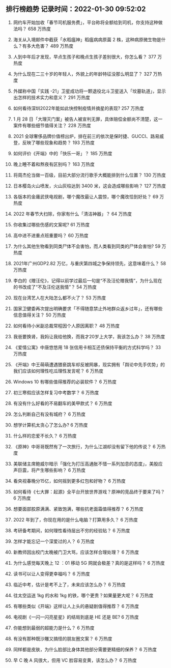
## 排行榜趋势 记录时间：2022-01-30 09:52:02
  
  1. 网约车开始加收「春节司机服务费」，平台称将全额给到司机，你支持这种做法吗？ 658 万热度
    
  2. 海关从入境邮件中截获「水稻瘟神」稻瘟病病原菌 2 株，这种病原微生物是什么？有多大危害？ 489 万热度
    
  3. 人到中年后才发现，早点生孩子和晚点生孩子差别很大，你怎么看？ 377 万热度
    
  4. 为什么现在二三十岁的年轻人，外貌上的年龄特征没那么明显了？ 327 万热度
    
  5. 外媒称中国「实践 -21」卫星成功将一颗退役北斗卫星送入「坟墓轨道」，显示出怎样的技术实力和意义？ 291 万热度
    
  6. 如何看待深圳2022年能如此快控制疫情并摘星的表现? 257 万热度
    
  7. 1 月 28 日「大理灭门案」被告人被宣判无罪，具体赔偿金额尚不清楚，这一案件有哪些细节值得关注？ 228 万热度
    
  8. 2021 全球奢侈品牌价值榜出炉，排在前三的依次是保时捷、GUCCI、路易威登，反映了哪些现象和趋势？ 193 万热度
    
  9. 如何评价《开端》中的「快乐一哥」？ 185 万热度
    
  10. 晚上睡不着和熬夜有区别吗？ 163 万热度
    
  11. 将周杰伦当做一百级，目前大部分流行歌手大概能排到什么位置？ 130 万热度
    
  12. 日本樱岛火山喷发，火山灰柱达到 3400 米，这会造成哪些影响？ 127 万热度
    
  13. 各版本的金庸武侠电视剧，哪个魔改最让人震惊，哪个魔改恰到好处？ 69 万热度
    
  14. 2022 年春节大扫除，你家有什么「清洁神器」？ 64 万热度
    
  15. 你收集过哪些伤感的文案呢? 61 万热度
    
  16. 高中进不进重点班重要吗？ 60 万热度
    
  17. 为什么其他生物看到同类尸体不会害怕，而人类看到同类的尸体会害怕? 59 万热度
    
  18. 2021年广州GDP2.82 万亿，与重庆第四城之争保持领先，这意味着什么？ 58 万热度
    
  19. 李白的《赠汪伦》，记得以前学过最后一句是“不及汪伦赠我情”，为什么现在的书改成了“不及汪伦送我情”？ 54 万热度
    
  20. 现在台湾艺人在大陆怎么都不火了？ 53 万热度
    
  21. 国家卫健委再次提出明确要求「不得随意禁止外地群众返乡过年」，还有哪些信息值得关注？ 50 万热度
    
  22. 如何看待小米副总裁常程因个人原因离职？ 48 万热度
    
  23. 我爸要换肾，我妈让我给他换，而我才20岁上大学，我该怎么办？ 38 万热度
    
  24. 《爱情公寓》中唐悠悠用 18 张信用卡相互还债保持平衡的方式科学吗？ 33 万热度
    
  25. 《开端》中王萌萌遭遇猥亵跳车却反被网暴，现实拥有「舆论中先手优势」的我们应该如何理性吃瓜理性发言呢？ 6 万热度
    
  26. Windows 10 有哪些值得推荐的必装软件？ 6 万热度
    
  27. 初三寒假应该怎样复习中考数学？ 6 万热度
    
  28. 有没有什么好看的不易翻车的美甲款式？ 6 万热度
    
  29. 怎么判断自己有没有城府？ 6 万热度
    
  30. 想学计算机太贪心了怎么办? 6 万热度
    
  31. 什么样的恋爱不长久？ 6 万热度
    
  32. 《原神》中哥哥既然有了一次旅行，为什么江湖却没有留下他的传说？ 6 万热度
    
  33. 美联储主席鲍威尔暗示「强化为打压高通胀不惜一系列加息的态度」，美股应声巨震，将产生哪些影响？ 6 万热度
    
  34. 看央视春晚分15亿，如何摇到更多红包和好物？ 6 万热度
    
  35. 如何看待《七大罪：起源》全平台开放世界游戏？原神的竞品终于要来了吗？ 6 万热度
    
  36. 想要面部胶原满满、紧致饱满，哪些抗老面霜值得推荐？ 6 万热度
    
  37. 2022 年到了，你现在用的是什么电脑？打算用多久？ 6 万热度
    
  38. 考研备考期间，如何理性看待层出不穷的经验贴？ 6 万热度
    
  39. 怎样才能忘记一个深爱过的人？ 6 万热度
    
  40. 新教师因出校门太晚被门卫大骂，应该怎样合理处理？ 6 万热度
    
  41. 为什么感觉每天晚上 12 ：01 移动 5G 网就会极差？真的是这样吗？ 6 万热度
    
  42. 读书可以让人变得更幸福吗？ 6 万热度
    
  43. 临近中考，估计是考不上了，未来应该怎么办？ 6 万热度
    
  44. 往太空运送 1kg 的水和 1kg 的铁，哪个更贵？如果量更大呢？ 6 万热度
    
  45. 有哪些类似《开端》这样让人上头的悬疑剧值得推荐？ 6 万热度
    
  46. 电视剧《一闪一闪亮星星》的结局到底是 HE 还是 BE? 6 万热度
    
  47. 你能想到最弱的超能力是什么？ 6 万热度
    
  48. 有没有那种既沙雕又搞怪的朋友圈文案？ 6 万热度
    
  49. 同样都是皮肤，为什么脸部比身体其他部分需要更精细的保养？ 6 万热度
    
  50. 早 C 晚 A 风很大，但用 VC 脸容易变黄，该怎么办？ 6 万热度
    